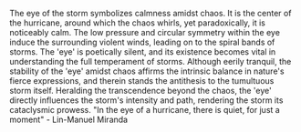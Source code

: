 
The eye of the storm symbolizes calmness amidst chaos. It is the center of the hurricane, around which the chaos whirls, yet paradoxically, it is noticeably calm. The low pressure and circular symmetry within the eye induce the surrounding violent winds, leading on to the spiral bands of storms. The 'eye' is poetically silent, and its existence becomes vital in understanding the full temperament of storms. Although eerily tranquil, the stability of the 'eye' amidst chaos affirms the intrinsic balance in nature's fierce expressions, and therein stands the antithesis to the tumultuous storm itself. Heralding the transcendence beyond the chaos, the 'eye' directly influences the storm's intensity and path, rendering the storm its cataclysmic prowess. "In the eye of a hurricane, there is quiet, for just a moment" - Lin-Manuel Miranda

